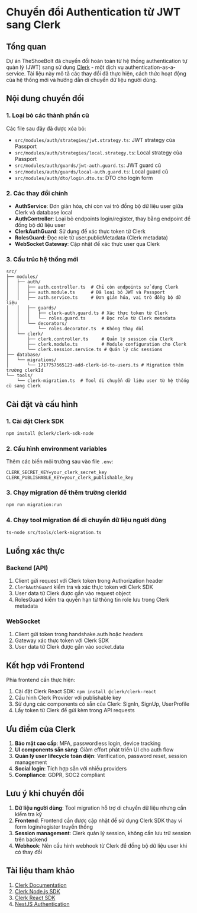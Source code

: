 # Chuyển đổi Authentication từ JWT sang Clerk

## Tổng quan

Dự án TheShoeBolt đã chuyển đổi hoàn toàn từ hệ thống authentication tự quản lý (JWT) sang sử dụng [Clerk](https://clerk.dev/) - một dịch vụ authentication-as-a-service. Tài liệu này mô tả các thay đổi đã thực hiện, cách thức hoạt động của hệ thống mới và hướng dẫn di chuyển dữ liệu người dùng.

## Nội dung chuyển đổi

### 1. Loại bỏ các thành phần cũ

Các file sau đây đã được xóa bỏ:

- `src/modules/auth/strategies/jwt.strategy.ts`: JWT strategy của Passport
- `src/modules/auth/strategies/local.strategy.ts`: Local strategy của Passport
- `src/modules/auth/guards/jwt-auth.guard.ts`: JWT guard cũ
- `src/modules/auth/guards/local-auth.guard.ts`: Local guard cũ
- `src/modules/auth/dto/login.dto.ts`: DTO cho login form

### 2. Các thay đổi chính

- **AuthService**: Đơn giản hóa, chỉ còn vai trò đồng bộ dữ liệu user giữa Clerk và database local
- **AuthController**: Loại bỏ endpoints login/register, thay bằng endpoint để đồng bộ dữ liệu user
- **ClerkAuthGuard**: Sử dụng để xác thực token từ Clerk
- **RolesGuard**: Đọc role từ user.publicMetadata (Clerk metadata)
- **WebSocket Gateway**: Cập nhật để xác thực user qua Clerk

### 3. Cấu trúc hệ thống mới

```
src/
├── modules/
│   ├── auth/
│   │   ├── auth.controller.ts  # Chỉ còn endpoints sử dụng Clerk
│   │   ├── auth.module.ts      # Đã loại bỏ JWT và Passport
│   │   ├── auth.service.ts     # Đơn giản hóa, vai trò đồng bộ dữ liệu
│   │   ├── guards/
│   │   │   ├── clerk-auth.guard.ts # Xác thực token từ Clerk
│   │   │   └── roles.guard.ts      # Đọc role từ Clerk metadata
│   │   └── decorators/
│   │       └── roles.decorator.ts  # Không thay đổi
│   └── clerk/
│       ├── clerk.controller.ts     # Quản lý session của Clerk
│       ├── clerk.module.ts         # Module configuration cho Clerk
│       └── clerk.session.service.ts # Quản lý các sessions
├── database/
│   └── migrations/
│       └── 1717757565123-add-clerk-id-to-users.ts # Migration thêm trường clerkId
└── tools/
    └── clerk-migration.ts  # Tool di chuyển dữ liệu user từ hệ thống cũ sang Clerk
```

## Cài đặt và cấu hình

### 1. Cài đặt Clerk SDK

```bash
npm install @clerk/clerk-sdk-node
```

### 2. Cấu hình environment variables

Thêm các biến môi trường sau vào file `.env`:

```
CLERK_SECRET_KEY=your_clerk_secret_key
CLERK_PUBLISHABLE_KEY=your_clerk_publishable_key
```

### 3. Chạy migration để thêm trường clerkId

```bash
npm run migration:run
```

### 4. Chạy tool migration để di chuyển dữ liệu người dùng

```bash
ts-node src/tools/clerk-migration.ts
```

## Luồng xác thực

### Backend (API)

1. Client gửi request với Clerk token trong Authorization header
2. `ClerkAuthGuard` kiểm tra và xác thực token với Clerk SDK
3. User data từ Clerk được gắn vào request object
4. RolesGuard kiểm tra quyền hạn từ thông tin role lưu trong Clerk metadata

### WebSocket

1. Client gửi token trong handshake.auth hoặc headers
2. Gateway xác thực token với Clerk SDK
3. User data từ Clerk được gắn vào socket.data

## Kết hợp với Frontend

Phía frontend cần thực hiện:

1. Cài đặt Clerk React SDK: `npm install @clerk/clerk-react`
2. Cấu hình Clerk Provider với publishable key
3. Sử dụng các components có sẵn của Clerk: SignIn, SignUp, UserProfile
4. Lấy token từ Clerk để gửi kèm trong API requests

## Ưu điểm của Clerk

1. **Bảo mật cao cấp**: MFA, passwordless login, device tracking
2. **UI components sẵn sàng**: Giảm effort phát triển UI cho auth flow
3. **Quản lý user lifecycle toàn diện**: Verification, password reset, session management
4. **Social login**: Tích hợp sẵn với nhiều providers
5. **Compliance**: GDPR, SOC2 compliant

## Lưu ý khi chuyển đổi

1. **Dữ liệu người dùng**: Tool migration hỗ trợ di chuyển dữ liệu nhưng cần kiểm tra kỹ
2. **Frontend**: Frontend cần được cập nhật để sử dụng Clerk SDK thay vì form login/register truyền thống
3. **Session management**: Clerk quản lý session, không cần lưu trữ session trên backend
4. **Webhook**: Nên cấu hình webhook từ Clerk để đồng bộ dữ liệu user khi có thay đổi

## Tài liệu tham khảo

1. [Clerk Documentation](https://clerk.dev/docs)
2. [Clerk Node.js SDK](https://clerk.dev/docs/reference/node)
3. [Clerk React SDK](https://clerk.dev/docs/reference/react)
4. [NestJS Authentication](https://docs.nestjs.com/security/authentication)